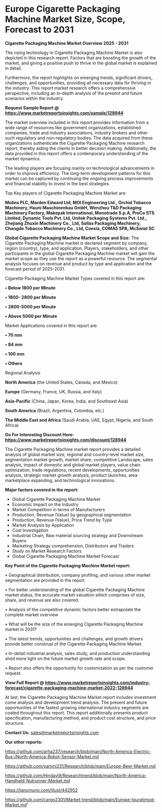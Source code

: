 # Europe Cigarette Packaging Machine Market Size, Scope, Forecast to 2031

<Strong> Cigarette Packaging Machine Market Overview 2025 - 2031</strong>

The rising technology in Cigarette Packaging Machine Market is also depicted in this research report. Factors that are boosting the growth of the market, and giving a positive push to thrive in the global market is explained in detail.

Furthermore, the report highlights on emerging trends, significant drivers, challenges, and opportunities, providing all necessary data for thriving in the industry. This report market research offers a comprehensive perspective, including an in-depth analysis of the present and future scenarios within the industry.

<strong>Request Sample Report @ <a href=https://www.marketreportsinsights.com/sample/128944>https://www.marketreportsinsights.com/sample/128944</a></strong>

The market overview included in this report provides information from a wide range of resources like government organizations, established companies, trade and industry associations, industry brokers and other such regulatory and non-regulatory bodies. The data acquired from these organizations authenticate the Cigarette Packaging Machine research report, thereby aiding the clients in better decision making. Additionally, the data provided in this report offers a contemporary understanding of the market dynamics.

The leading players are focusing mainly on technological advancements in order to improve efficiency. The long-term development patterns for this market can be captured by continuing the ongoing process improvements and financial stability to invest in the best strategies.

Top Key players of Cigarette Packaging Machine Market are:

<strong>Molins PLC, Marden Edward Ltd, MOI Engineering Ltd., Orchid Tobacco Machinery, Hauni Maschinenbau GmbH, Wenzhou T&D Packaging Machinery Factory, Makepak International, Monotrade S.p.A, ProCo STS Limited, Dynamic Tools Pvt. Ltd, Unitek Packaging Systems Pvt. Ltd., Zhejiang Zhuxin Machinery Co., Ltd, Sollas Packaging Machinery, Changde Tobacco Machinery Co., Ltd, Coesia, COMAS SPA, McSwiat SC</strong>

<strong><b>Global Cigarette Packaging Machine Market Scope and Size:</b></strong>
The Cigarette Packaging Machine market is declared segment by company, region (country), type, and application. Players, stakeholders, and other participants in the global Cigarette Packaging Machine market will gain the market scope as they use the report as a powerful resource. The segmental analysis focuses on revenue and product by type and application and the forecast period of 2025-2031.

Cigarette Packaging Machine Market Types covered in this report are:

<strong>• Below 1800 per Minute

• 1800- 2800 per Minute

• 2800-5000 per Minute

• Above 5000 per Minute</strong>

Market Applications covered in this report are:

<strong>• 70 mm

• 84 mm

• 100 mm

• Others</strong> 

Regional Analysis

<strong>North America</strong> (the United States, Canada, and Mexico)

<strong>Europe</strong> (Germany, France, UK, Russia, and Italy)

<strong>Asia-Pacific</strong> (China, Japan, Korea, India, and Southeast Asia)

<strong>South America</strong> (Brazil, Argentina, Colombia, etc.)

<strong>The Middle East and Africa</strong> (Saudi Arabia, UAE, Egypt, Nigeria, and South Africa)

<strong>Go For Interesting Discount Here: <a href=https://www.marketreportsinsights.com/discount/128944>https://www.marketreportsinsights.com/discount/128944</a></strong>

The Cigarette Packaging Machine market report provides a detailed analysis of global market size, regional and country-level market size, segmentation market growth, market share, competitive Landscape, sales analysis, impact of domestic and global market players, value chain optimization, trade regulations, recent developments, opportunities analysis, strategic market growth analysis, product launches, area marketplace expanding, and technological innovations.

<strong><b>Major factors covered in the report:</b></strong>
<ul>
  <li>Global Cigarette Packaging Machine Market </li>
  <li>Economic Impact on the Industry</li>
  <li>Market Competition in terms of Manufacturers</li>
  <li>Production, Revenue (Value) by geographical segmentation</li>
  <li>Production, Revenue (Value), Price Trend by Type</li>
  <li>Market Analysis by Application</li>
  <li>Cost Investigation</li>
  <li>Industrial Chain, Raw material sourcing strategy and Downstream Buyers</li>
  <li>Marketing Strategy comprehension, Distributors and Traders</li>
  <li>Study on Market Research Factors</li>
  <li>Global Cigarette Packaging Machine Market Forecast</li>
</ul>

<strong><b>Key Point of the Cigarette Packaging Machine Market report:</b></strong>

• Geographical distribution, company profiling, and various other market segmentation are provided in the report.

• For better understanding of the global Cigarette Packaging Machine market status, the accurate market valuation which comprises of size, share, and revenue are also covered.

• Analysis of the competitive dynamic factors better extrapolate the complete market overview

• What will be the size of the emerging Cigarette Packaging Machine market in 2031?

• The latest trends, opportunities and challenges, and growth drivers provide better construal of the Cigarette Packaging Machine Market.

• In-detail industrial analysis, sales study, and production understanding shed more light on the future market growth rate and scope.

• Report also offers the opportunity for customization as per the customer request.

<strong><b>View Full Report @ <a href=https://www.marketreportsinsights.com/industry-forecast/cigarette-packaging-machine-market-2022-128944>https://www.marketreportsinsights.com/industry-forecast/cigarette-packaging-machine-market-2022-128944</a></b></strong>


At last, the Cigarette Packaging Machine Market report includes investment come analysis and development trend analysis. The present and future opportunities of the fastest growing international industry segments are coated throughout this report. This report additionally presents product specification, manufacturing method, and product cost structure, and price structure.

<strong>Contact Us:</strong>
sales@marketreportsinsights.com

<strong>Our other reports:</strong>

<a href=https://github.com/arha237/research/blob/main/North-America-Electric-Bus-/North-America-Robot-Sensor-Market.md>https://github.com/arha237/research/blob/main/North-America-Electric-Bus-/North-America-Robot-Sensor-Market.md</a>

<a href=https://github.com/yamini231/Research/blob/main/Europe-Beer-Market.md>https://github.com/yamini231/Research/blob/main/Europe-Beer-Market.md</a>

<a href=https://github.com/Hindavi9/Researchtrend/blob/main/North-America-Handheld-Nutrunner-Market.md>https://github.com/Hindavi9/Researchtrend/blob/main/North-America-Handheld-Nutrunner-Market.md</a>

<a href=https://tanomuno.com/illust/442952>https://tanomuno.com/illust/442952</a>

<a href=https://github.com/cargo2301/Market-trend/blob/main/Europe-Iguratimod-Market.md>https://github.com/cargo2301/Market-trend/blob/main/Europe-Iguratimod-Market.md</a>"
